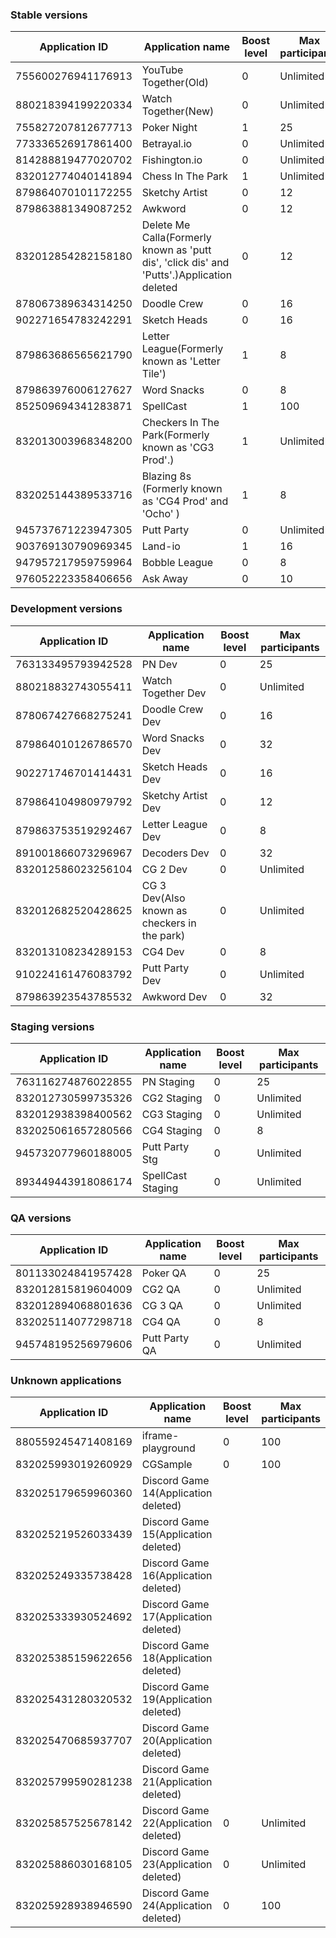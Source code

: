 ### Stable versions
| Application ID | Application name | Boost level | Max participants |
| --- | --- | --- | --- |
| 755600276941176913 | YouTube Together(Old) | 0 | Unlimited |
| 880218394199220334 | Watch Together(New) | 0 | Unlimited |
| 755827207812677713 | Poker Night | 1 |25 |
| 773336526917861400 | Betrayal.io | 0 | Unlimited |
| 814288819477020702 | Fishington.io | 0 | Unlimited |
| 832012774040141894 | Chess In The Park | 1 | Unlimited |
| 879864070101172255 | Sketchy Artist | 0 | 12 |
| 879863881349087252 | Awkword | 0 | 12 |
| 832012854282158180 | Delete Me Calla(Formerly known as 'putt dis', 'click dis' and 'Putts'.)Application deleted | 0 | 12 |
| 878067389634314250 | Doodle Crew | 0 | 16 |
| 902271654783242291 | Sketch Heads | 0 | 16 |
| 879863686565621790 | Letter League(Formerly known as 'Letter Tile') | 1 | 8 |
| 879863976006127627 | Word Snacks | 0 | 8 |
| 852509694341283871 | SpellCast | 1 | 100 |
| 832013003968348200 | Checkers In The Park(Formerly known as 'CG3 Prod'.) | 1 | Unlimited |
| 832025144389533716 | Blazing 8s (Formerly known as 'CG4 Prod' and 'Ocho' ) | 1 | 8 |
| 945737671223947305 | Putt Party | 0 | Unlimited |
| 903769130790969345 | Land-io | 1 | 16 |
| 947957217959759964 | Bobble League | 0 | 8 |
| 976052223358406656 | Ask Away | 0 | 10 |

### Development versions
| Application ID | Application name | Boost level | Max participants |
| --- | --- | --- | --- |
| 763133495793942528 | PN Dev | 0 | 25 |
| 880218832743055411 | Watch Together Dev | 0 | Unlimited |
| 878067427668275241 | Doodle Crew Dev | 0 | 16 |
| 879864010126786570 | Word Snacks Dev | 0 | 32 |
| 902271746701414431 | Sketch Heads Dev | 0 | 16 |
| 879864104980979792 | Sketchy Artist Dev | 0 | 12 |
| 879863753519292467 | Letter League Dev | 0 | 8 |
| 891001866073296967 | Decoders Dev | 0 | 32 |
| 832012586023256104 | CG 2 Dev | 0 | Unlimited |
| 832012682520428625 | CG 3 Dev(Also known as checkers in the park) | 0 | Unlimited |
| 832013108234289153 | CG4 Dev | 0 | 8 |
| 910224161476083792 | Putt Party Dev | 0 | Unlimited |
| 879863923543785532 | Awkword Dev | 0 | 32 |

### Staging versions
| Application ID | Application name | Boost level | Max participants |
| --- | --- | --- | --- |
| 763116274876022855 | PN Staging | 0 | 25 |
| 832012730599735326 | CG2 Staging | 0 | Unlimited |
| 832012938398400562 | CG3 Staging | 0 | Unlimited |
| 832025061657280566 | CG4 Staging | 0 | 8 |
| 945732077960188005 | Putt Party Stg | 0 | Unlimited |
| 893449443918086174 | SpellCast Staging | 0 | Unlimited |

### QA versions
| Application ID | Application name | Boost level | Max participants |
| --- | --- | --- | --- |
| 801133024841957428 | Poker QA | 0 | 25 |
| 832012815819604009 | CG2 QA | 0 | Unlimited |
| 832012894068801636 | CG 3 QA | 0 | Unlimited |
| 832025114077298718 | CG4 QA | 0 | 8 |
| 945748195256979606 | Putt Party QA | 0 | Unlimited |

### Unknown applications
| Application ID | Application name | Boost level | Max participants |
| --- | --- | --- | --- |
| 880559245471408169 | iframe-playground | 0 | 100
| 832025993019260929 | CGSample | 0 | 100 |
| 832025179659960360 | Discord Game 14(Application deleted) |
| 832025219526033439 | Discord Game 15(Application deleted) |
| 832025249335738428 | Discord Game 16(Application deleted) |
| 832025333930524692 | Discord Game 17(Application deleted) |
| 832025385159622656 | Discord Game 18(Application deleted) |
| 832025431280320532 | Discord Game 19(Application deleted) |
| 832025470685937707 | Discord Game 20(Application deleted) |
| 832025799590281238 | Discord Game 21(Application deleted) |
| 832025857525678142 | Discord Game 22(Application deleted) | 0 | Unlimited |
| 832025886030168105 | Discord Game 23(Application deleted) | 0 | Unlimited |
| 832025928938946590 | Discord Game 24(Application deleted) | 0 | 100 |